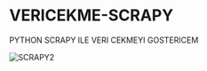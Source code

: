 # VERICEKME-SCRAPY
PYTHON SCRAPY ILE VERI CEKMEYI GOSTERICEM

![SCRAPY2](https://user-images.githubusercontent.com/55101344/87232285-537f1600-c3c6-11ea-951c-f27cf2522fd4.PNG)
